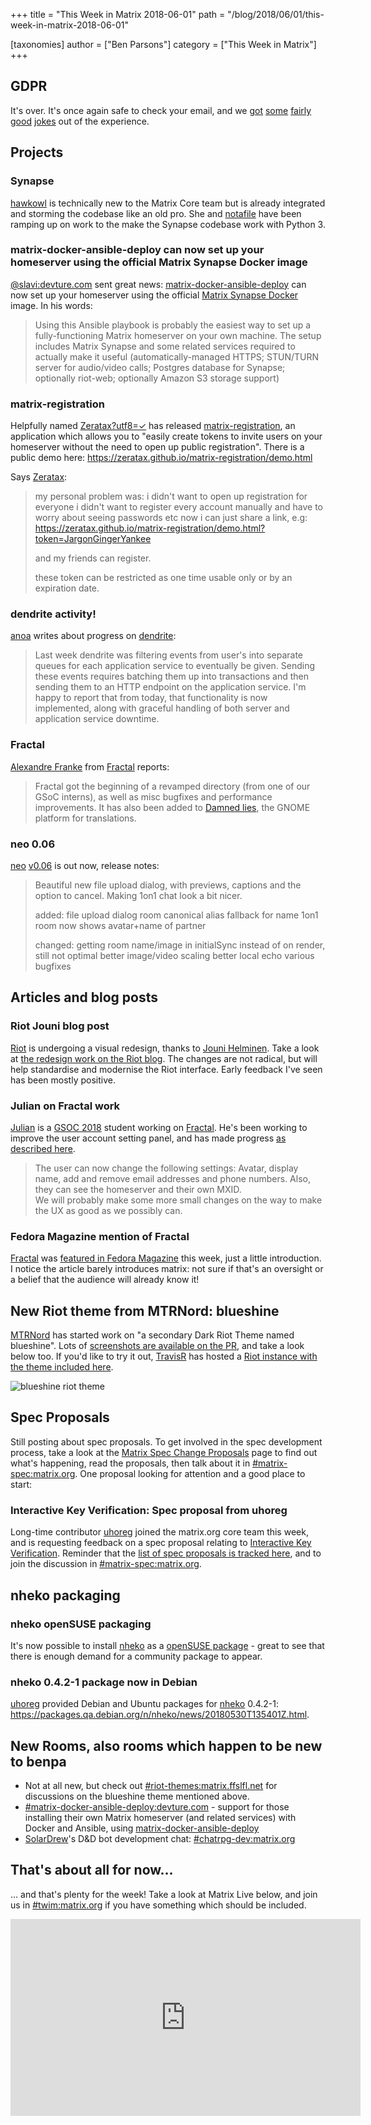 +++
title = "This Week in Matrix 2018-06-01"
path = "/blog/2018/06/01/this-week-in-matrix-2018-06-01"

[taxonomies]
author = ["Ben Parsons"]
category = ["This Week in Matrix"]
+++

## GDPR

It's over. It's once again safe to check your email, and we <a href="https://twitter.com/marcusjdl/status/1000027860558581760">got</a> <a href="https://twitter.com/JasonLeeParsons/status/999957139228643328">some</a> <a href="https://twitter.com/rianjohnson/status/999730569641525248">fairly</a> <a href="https://twitter.com/mocent0/status/999385880287744001">good</a> <a href="https://twitter.com/cszabla/status/1001619286090280960">jokes</a> out of the experience.

## Projects

### Synapse

<a href="https://twitter.com/hawkieowl">hawkowl</a> is technically new to the Matrix Core team but is already integrated and storming the codebase like an old pro. She and <a href="https://matrix.to/#/@notafile:matrix.org">notafile</a> have been ramping up on work to the make the Synapse codebase work with Python 3.

### matrix-docker-ansible-deploy can now set up your homeserver using the official Matrix Synapse Docker image

<a href="https://matrix.to/#/@slavi:devture.com">@slavi:devture.com</a> sent great news: <a href="https://github.com/spantaleev/matrix-docker-ansible-deploy">matrix-docker-ansible-deploy</a> can now set up your homeserver using the official <a href="https://hub.docker.com/r/matrixdotorg/synapse/">Matrix Synapse Docker</a> image. In his words:

> Using this Ansible playbook is probably the easiest way to set up a fully-functioning Matrix homeserver on your own machine. The setup includes Matrix Synapse and some related services required to actually make it useful (automatically-managed HTTPS; STUN/TURN server for audio/video calls; Postgres database for Synapse; optionally riot-web; optionally Amazon S3 storage support)

### matrix-registration

Helpfully named <a href="https://matrix.to/#/@zeratax:dmnd.sh">Zeratax?utf8=✓</a> has released <a href="https://github.com/ZerataX/matrix-registration">matrix-registration</a>, an application which allows you to "easily create tokens to invite users on your homeserver without the need to open up public registration". There is a public demo here: <a href="https://zeratax.github.io/matrix-registration/demo.html">https://zeratax.github.io/matrix-registration/demo.html</a>

Says <a href="https://matrix.to/#/@zeratax:dmnd.sh">Zeratax</a>:

> my personal problem was:
> i didn't want to open up registration for everyone
> i didn't want to register every account manually and have to worry about seeing passwords etc
> now i can just share a link, e.g:
> https://zeratax.github.io/matrix-registration/demo.html?token=JargonGingerYankee
>
> and my friends can register.
>
> these token can be restricted as one time usable only or by an expiration date.

### dendrite activity!

<a href="https://matrix.to/#/@andrewm:amorgan.xyz">anoa</a> writes about progress on <a href="https://github.com/matrix-org/dendrite">dendrite</a>:

> Last week dendrite was filtering events from user's into separate queues for each application service to eventually be given. Sending these events requires batching them up into transactions and then sending them to an HTTP endpoint on the application service. I'm happy to report that from today, that functionality is now implemented, along with graceful handling of both server and application service downtime.

### Fractal

<a href="https://matrix.to/#/@afranke:matrix.org">Alexandre Franke</a> from <a href="https://wiki.gnome.org/Apps/Fractal">Fractal</a> reports:

> Fractal got the beginning of a revamped directory (from one of our GSoC interns), as well as misc bugfixes and performance improvements. It has also been added to <a href="https://l10n.gnome.org/">Damned lies</a>, the GNOME platform for translations.

### neo 0.06

<a href="https://github.com/f0x52/neo">neo</a> <a href="https://github.com/f0x52/neo/releases/tag/0.06">v0.06</a> is out now, release notes:

> Beautiful new file upload dialog, with previews, captions and the option to cancel. Making 1on1 chat look a bit nicer.
>
> added:
> file upload dialog
> room canonical alias fallback for name
> 1on1 room now shows avatar+name of partner
>
> changed:
> getting room name/image in initialSync instead of on render, still not optimal
> better image/video scaling
> better local echo
> various bugfixes

## Articles and blog posts

### Riot Jouni blog post

<a href="http://riot.im/">Riot</a> is undergoing a visual redesign, thanks to <a href="http://helminen.co/">Jouni Helminen</a>. Take a look at <a href="https://medium.com/@RiotChat/a-sneak-peek-at-a-whole-new-riot-im-1114df653782">the redesign work on the Riot blog</a>. The changes are not radical, but will help standardise and modernise the Riot interface. Early feedback I've seen has been mostly positive.

### Julian on Fractal work

<a href="https://matrix.to/#/@iamjsparber:matrix.org">Julian</a> is a <a href="https://summerofcode.withgoogle.com/projects/?sp-search=matrix">GSOC 2018</a> student working on <a href="https://wiki.gnome.org/Apps/Fractal">Fractal</a>. He's been working to improve the user account setting panel, and has made progress <a href="https://blogs.gnome.org/jsparber/2018/05/28/fractal-gsoc-progress/">as described here</a>.

> The user can now change the following settings: Avatar, display name, add and remove email addresses and phone numbers. Also, they can see the homeserver and their own MXID.<br />We will probably make some more small changes on the way to make the UX as good as we possibly can.

### Fedora Magazine mention of Fractal

<a href="https://wiki.gnome.org/Apps/Fractal">Fractal</a> was <a href="https://fedoramagazine.org/fractal-gnome-matrix-chat-client/">featured in Fedora Magazine</a> this week, just a little introduction. I notice the article barely introduces matrix: not sure if that's an oversight or a belief that the audience will already know it!

## New Riot theme from MTRNord: blueshine

<a href="https://matrix.to/#/@MTRNord:matrix.ffslfl.net">MTRNord</a> has started work on "a secondary Dark Riot Theme named blueshine". Lots of <a href="https://github.com/vector-im/riot-web/pull/6816">screenshots are available on the PR</a>, and take a look below too. If you'd like to try it out, <a href="https://github.com/turt2live">TravisR</a> has hosted a <a href="https://t2bot.io/blueshine/">Riot instance with the theme included here</a>.

<img src="https://user-images.githubusercontent.com/1374914/40676029-c5103182-6379-11e8-9008-c12d894b67db.png" alt="blueshine riot theme" />

## Spec Proposals

Still posting about spec proposals. To get involved in the spec development process, take a look at the <a href="/docs/spec/proposals">Matrix Spec Change Proposals</a> page to find out what's happening, read the proposals, then talk about it in <a href="https://matrix.to/#/#matrix-spec:matrix.org">#matrix-spec:matrix.org</a>. One proposal looking for attention and a good place to start:

### Interactive Key Verification: Spec proposal from uhoreg

Long-time contributor <a href="https://matrix.to/#/@uhoreg:matrix.org">uhoreg</a> joined the matrix.org core team this week, and is requesting feedback on a spec proposal relating to <a href="https://docs.google.com/document/d/1SXmyjyNqClJ5bTHtwvp8tT1Db4pjlGVxfPQNdlQILqU/">Interactive Key Verification</a>. Reminder that the <a href="/docs/spec/proposals">list of spec proposals is tracked here</a>, and to join the discussion in <a href="https://matrix.to/#/#matrix-spec:matrix.org">#matrix-spec:matrix.org</a>.

## nheko packaging

### nheko openSUSE packaging

It's now possible to install <a href="https://github.com/mujx/nheko">nheko</a> as a <a href="https://software.opensuse.org/package/nheko"> openSUSE package</a> - great to see that there is enough demand for a community package to appear.

### nheko 0.4.2-1 package now in Debian

<a href="https://matrix.to/#/@uhoreg:matrix.org">uhoreg</a> provided Debian and Ubuntu packages for <a href="https://github.com/mujx/nheko">nheko</a> 0.4.2-1: <a href="https://packages.qa.debian.org/n/nheko/news/20180530T135401Z.html">https://packages.qa.debian.org/n/nheko/news/20180530T135401Z.html</a>.

## New Rooms, also rooms which happen to be new to benpa

<ul>
 	<li>Not at all new, but check out <a href="https://matrix.to/#/#riot-themes:matrix.ffslfl.net">#riot-themes:matrix.ffslfl.net</a> for discussions on the blueshine theme mentioned above.</li>
 	<li><a href="https://matrix.to/#/#matrix-docker-ansible-deploy:devture.com">#matrix-docker-ansible-deploy:devture.com</a> - support for those installing their own Matrix homeserver (and related services) with Docker and Ansible, using <a href="https://github.com/spantaleev/matrix-docker-ansible-deploy">matrix-docker-ansible-deploy</a></li>
 	<li><a href="https://matrix.to/#/@SolarDrew:matrix.org">SolarDrew</a>'s D&D bot development chat: <a href="https://matrix.to/#/#chatrpg-dev:matrix.org">#chatrpg-dev:matrix.org</a></li>
</ul>

## That's about all for now…

… and that's plenty for the week! Take a look at Matrix Live below, and join us in <a href="https://matrix.to/#/#TWIM:matrix.org">#twim:matrix.org</a> if you have something which should be included.

<iframe src="https://www.youtube.com/embed/8MVMrLsbznk" width="560" height="315" frameBorder="0" allowFullScreen="allowfullscreen"></iframe>
